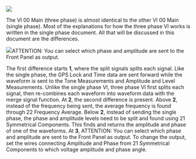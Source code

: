 ﻿
![](https://lh4.googleusercontent.com/kXpklRuKWyEeybiG8O6j1eX2bQJs9vuMOhVPl7DGCJjfSfJi9W22V-YkXq3CdlGL990sYg7cDywGDKwGnIZkjr2hto7q3iQShAHLXYdrJwyM929IOLq8AVzYY9TMe8XmL-a5puoO)

  The VI 00 Main (three phase) is almost identical to the other VI 00 Main (single phase). Most of the explanations for how the three phase VI works is written in the single phase document. All that will be discussed in this document are the differences. 

![](https://lh3.googleusercontent.com/_gVtp5jaCuYsKVdXPO29NmM8D7TRJQOdPZ7KCrl_4M0njwXCpF7mo9rtliZphLV5Gm-GXgA80zlpjAoc3PsXIKAviXO8l5x3Oke5wBBt0ZQbbdTAaj_q8x7ehnswQ2yLb_i7d5V_)ATTENTION: You can select which phase and amplitude are sent to the Front Panel as output.

  
The first difference starts **1**, where the split signals splits each signal. Like the single phase, the GPS Lock and Time data are sent forward while the waveform is sent to the Tone Measurements and Amplitude and Level Measurements. Unlike the single phase VI, three phase VI first splits each signal, then re-combines each waveform into waveform data with the merge signal function. At **2**, the second difference is present. Above **2**, instead of the frequency being sent, the average frequency is found through 22 Frequency Average. Below **2**, instead of sending the single phase, the phase and amplitude levels need to be split and found using 21 Symmetrical Components. This finds and returns the amplitude and phase of one of the waveforms. At **3**, ATTENTION: You can select which phase and amplitude are sent to the Front Panel as output. To change the output, set the wires connecting Amplitude and Phase from 21 Symmetrical Components to which voltage amplitude and phase angle.
